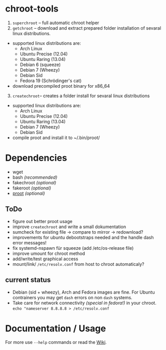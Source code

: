 chroot-tools
============

1. `superchroot` – full automatic chroot helper
2. `getchroot` – download and extract prepared folder installation of sevaral linux distributions. 
  * supported linux distributions are: 
    * Arch Linux
    * Ubuntu Precise (12.04)
    * Ubuntu Raring (13.04)
    * Debian 6 (squeeze)
    * Debian 7 (Wheezy)
    * Debian Sid 
    * Fedora 19 (Schrödinger's cat)
  * download precompiled proot binary for x86_64
3. `createchroot`– creates a folder install for sevaral linux distributions  
  * supported linux distributions are: 
    * Arch Linux 
    * Ubuntu Precise (12.04) 
    * Ubuntu Raring (13.04) 
    * Debian 7 (Wheezy)
    * Debian Sid
  * compile proot and install it to ~/.bin/proot/


# Dependencies

* wget
* bash _(recommended)_
* fakechroot _(optional)_
* fakeroot _(optional)_
* [proot](http://proot.me/) _(optional)_

## ToDo

* figure out better proot usage
* improve `createchroot` and write a small dokumentation
* sumcheck for existing file -> compare to mirror -> redownload?
* improvements for ubuntu debootstraps needed and the handle dash error messages!
* fix systemd-nspawn für squeeze (add /etc/os-release file)
* improve umount for chroot method
* add/write/test graphical access
* mount/link/ `/etc/resolv.conf` from host to chroot automaticaly?

## current status 

* Debian (sid + wheezy), Arch and Fedora images are fine. For Ubuntu contrainers you may get `dash` errors on non `dash` systems.
* Take care for network connectivity _(special in fedora!)_ in your chroot. `echo "nameserver 8.8.8.8 > /etc/resolv.conf`

# Documentation / Usage

For more use `--help` commands or read the [Wiki](https://github.com/markuman/chroot-tools/wiki).
